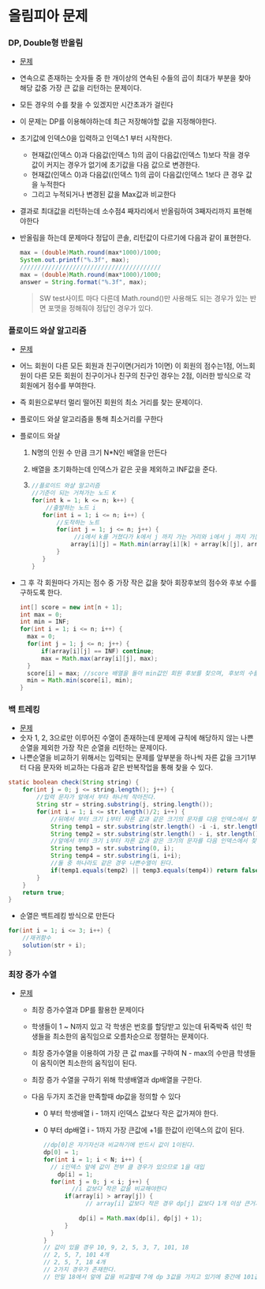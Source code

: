 # 올림피아 문제

### DP, Double형 반올림

- [문제](https://www.acmicpc.net/problem/2670)

- 연속으로 존재하는 숫자들 중 한 개이상의 연속된 수들의 곱이 최대가 부분을 찾아 해당 값중 가장 큰 값을 리턴하는 문제이다.

- 모든 경우의 수를 찾을 수 있겠지만 시간초과가 걸린다

- 이 문제는 DP를 이용해야하는데 최근 저장해야할 값을 지정해야한다.

- 초기값에 인덱스0을 입력하고 인덱스1 부터 시작한다.

  - 현재값(인덱스 0)과 다음값(인덱스 1)의 곱이 다음값(인덱스 1)보다 작을 경우 값이 커지는 경우가 없기에 초기값을 다음 값으로 변경한다.
  - 현재값(인덱스 0)과 다음값((인덱스 1)의 곱이 다음값(인덱스 1보다 큰 경우 값을 누적한다
  - 그리고 누적되거나 변경된 값을 Max값과 비교한다

- 결과로 최대값을 리턴하는데 소수점4 째자리에서 반올림하여 3째자리까지 표현해야한다

- 반올림을 하는데 문제마다 정답이 콘솔, 리턴값이 다르기에 다음과 같이 표현한다.

  ```java
  max = (double)Math.round(max*1000)/1000;
  System.out.printf("%.3f", max);
  ////////////////////////////////////////
  max = (double)Math.round(max*1000)/1000;
  answer = String.format("%.3f", max);
  ```

  > SW test사이트 마다 다른데 Math.round()만 사용해도 되는 경우가 있는 반면 포맷을 정해줘야 정답인 경우가 있다.

### 플로이드 와샬 알고리즘

- [문제](https://www.acmicpc.net/problem/2660)

- 어느 회원이 다른 모든 회원과 친구이면(거리가 1이면) 이 회원의 점수는1점, 어느회원이 다른 모든 회원이 친구이거나 친구의 친구인 경우는 2점, 이러한 방식으로 각 회원에거 점수를 부여한다.

- 즉 회원으로부터 멀리 떨어진 회원의 최소 거리를 찾는 문제이다.

- 플로이드 와샬 알고리즘을 통해 최소거리를 구한다

- 플로이드 와샬

  1. N명의 인원 수 만큼 크기 N*N인 배열을 만든다

  2. 배열을 초기화하는데 인덱스가 같은 곳을 제외하고 INF값을 준다.

  3. ```java
     //플로이드 와샬 알고리즘
     //기준이 되는 거쳐가는 노드 K
     for(int k = 1; k <= n; k++) {
         //출발하는 노드 i
     	for(int i = 1; i <= n; i++) {
     		//도착하는 노트
     		for(int j = 1; j <= n; j++) {
                 //i에서 k를 거쳤다가 k에서 j 까지 가는 거리와 i에서 j 까지 가는 거리를 비교해서 작은 값이 최소거리이다.
     			array[i][j] = Math.min(array[i][k] + array[k][j], array[i][j]);
     		}
     	}
     }
     ```

- 그 후 각 회원마다 가지는 점수 중 가장 작은 값을 찾아 회장후보의 점수와 후보 수를 구하도록 한다.

  ```java
  int[] score = new int[n + 1];
  int max = 0;
  int min = INF;
  for(int i = 1; i <= n; i++) {
  	max = 0;
  	for(int j = 1; j <= n; j++) {
  		if(array[i][j] == INF) continue;
  		max = Math.max(array[i][j], max);
  	}
  	score[i] = max;	//score 배열을 돌아 min값인 회원 후보를 찾으며, 후보의 수를 찾는다.
  	min = Math.min(score[i], min);
  }
  ```


### 백 트레킹

- [문제](https://www.acmicpc.net/problem/2661)
- 숫자 1, 2, 3으로만 이루어진 수열이 존재하는데 문제에 규칙에 해당하지 않는 나쁜순열을 제외한 가장 작은 순열을 리턴하는 문제이다.
- 나쁜순열을 비교하기 위해서는 입력되는 문제를 앞부분을 하나씩 자른 값을 크기1부터 다음 문자와 비교하는 다음과 같은 반복작업을 통해 찾을 수 있다.

```java
static boolean check(String string) {
	for(int j = 0; j <= string.length(); j++) {
        //입력 문자가 앞에서 부타 하나씩 작아진다.
		String str = string.substring(j, string.length());
		for(int i = 1; i <= str.length()/2; i++) {
            //뒤에서 부터 크기 i부터 자른 값과 같은 크기의 문자를 다음 인덱스에서 찾는다
			String temp1 = str.substring(str.length() -i -i, str.length() - i);
			String temp2 = str.substring(str.length() - i, str.length());
            //앞에서 부터 크기 i부터 자른 값과 같은 크기의 문자를 다음 인덱스에서 찾는다
			String temp3 = str.substring(0, i);
			String temp4 = str.substring(i, i+i);
			//둘 중 하나라도 같은 경우 나쁜수열이 된다.
			if(temp1.equals(temp2) || temp3.equals(temp4)) return false;
		}
	}
	return true;
}
```

- 순열은 백트레킹 방식으로 만든다

```java
for(int i = 1; i <= 3; i++) {
	//재귀함수	
    solution(str + i);
}
```

### 최장 증가 수열

- [문제](https://www.acmicpc.net/problem/2631)

  - 최장 증가수열과 DP를 활용한 문제이다

  - 학생들이 1 ~ N까지 있고 각 학생은 번호를 할당받고 있는데 뒤죽박죽 섞인 학생들을 최소한의 움직임으로 오름차순으로 정렬하는 문제이다.

  - 최장 증가수열을 이용하여 가장 큰 값 max를 구하여 N - max의 수만큼 학생들이 움직이면 최소한의 움직임이 된다.

  - 최장 증가 수열을 구하기 위해 학생배열과 dp배열을 구한다.

  - 다음 두가지 조건을 만족할때 dp값을 정의할 수 있다

    - 0 부터 학생배열 i - 1까지 i인덱스 값보다 작은 값가져야 한다.

    - 0 부터 dp배열 i - 1까지 가장 큰값에 +1를 한값이 i인덱스의 값이 된다.

      ```java
      //dp[0]은 자기자신과 비교하기에 반드시 값이 1이된다.
      dp[0] = 1;
      for(int i = 1; i < N; i++) {
      	// i인덱스 앞에 값이 전부 클 경우가 있으므로 1을 대입
          dp[i] = 1;
      	for(int j = 0; j < i; j++) {
              //i 값보다 작은 값을 비교해야한다
      		if(array[i] > array[j]) {
                  // array[i] 값보다 작은 경우 dp[j] 값보다 1개 이상 큰거기에 dp[j] + 1값을 대입
                  
      			dp[i] = Math.max(dp[i], dp[j] + 1);				
      		}
      	}
      }
      // 값이 있을 경우 10, 9, 2, 5, 3, 7, 101, 18
      // 2, 5, 7, 101 4개
      // 2, 5, 7, 18 4개
      // 2가지 경우가 존재한다.
      // 만일 18에서 앞에 값을 비교할때 7에 dp 3값을 가지고 있기에 중간에 101값을 처리안하고(조건에 맞지 않기에) dp + 1값으로 4을 대입할 수 있다
      ```

      

